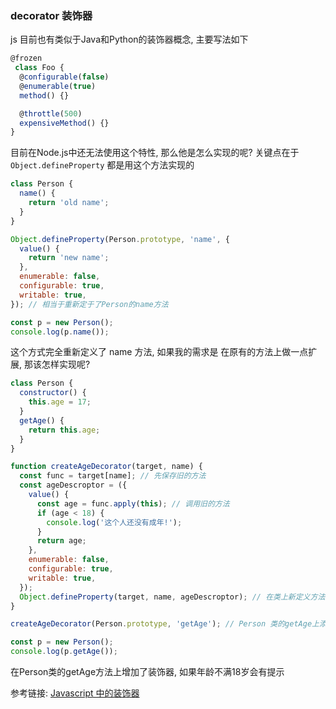 
### decorator 装饰器
js 目前也有类似于Java和Python的装饰器概念, 主要写法如下

```js
@frozen
 class Foo {
  @configurable(false)
  @enumerable(true)
  method() {}

  @throttle(500)
  expensiveMethod() {}
}
```

目前在Node.js中还无法使用这个特性,  那么他是怎么实现的呢? 关键点在于 `Object.defineProperty` 都是用这个方法实现的

```js
class Person {
  name() {
    return 'old name';
  }
}

Object.defineProperty(Person.prototype, 'name', {
  value() {
    return 'new name';
  },
  enumerable: false,
  configurable: true,
  writable: true,
}); // 相当于重新定于了Person的name方法

const p = new Person();
console.log(p.name());
```

这个方式完全重新定义了 name 方法, 如果我的需求是 在原有的方法上做一点扩展, 那该怎样实现呢?
```js
class Person {
  constructor() {
    this.age = 17;
  }
  getAge() {
    return this.age;
  }
}

function createAgeDecorator(target, name) {
  const func = target[name]; // 先保存旧的方法
  const ageDescroptor = ({
    value() {
      const age = func.apply(this); // 调用旧的方法
      if (age < 18) {
        console.log('这个人还没有成年!');
      }
      return age;
    },
    enumerable: false,
    configurable: true,
    writable: true,
  });
  Object.defineProperty(target, name, ageDescroptor); // 在类上新定义方法
}

createAgeDecorator(Person.prototype, 'getAge'); // Person 类的getAge上添加装饰器

const p = new Person();
console.log(p.getAge());

```

在Person类的getAge方法上增加了装饰器, 如果年龄不满18岁会有提示



参考链接: 
[Javascript 中的装饰器](https://aotu.io/notes/2016/10/24/decorator/index.html)

